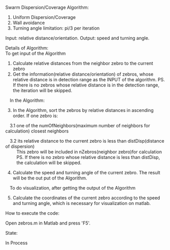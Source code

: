 Swarm Dispersion/Coverage Algorithm:

1. Uniform Dispersion/Coverage
2. Wall avoidance
3. Turning angle limitation: pi/3 per iteration

Input: relative distance/orientation.
Output: speed and turning angle.

Details of Algorithm:  
To get input of the Algorithm
1. Calculate relative distances from the neighbor zebro to the current zebro
2. Get the information(relative distance/orientation) of zebros, whose relative
   distance is in detection range as the INPUT of the algorithm.
PS. If there is no zebros whose relative distance is in the detection range,
   the iteration will be skipped.

&emsp;In the Algorithm:

3. In the Algorithm, sort the zebros by relative distances in ascending order.
   If one zebro is: 

&emsp;3.1 one of the numOfNeighbors(maximum number of neighbors for calculation) closest neighbors

&emsp;3.2 its relative distance to the current zebro is less than distDisp(distance of dispersion)  
&emsp;&emsp;&ensp;This zebro will be included in nZebros(neighbor zebro)for calculation  
&emsp;&emsp;&ensp;PS. If there is no zebro whose relative distance is less than distDisp,  
&emsp;&emsp;&ensp;the calculation will be skipped.

4. Calculate the speed and turning angle of the current zebro. The result 
   will be the out put of the Algorithm.

&emsp;To do visualization, after getting the output of the Algorithm

5. Calculate the coordinates of the current zebro according to the speed and
   turning angle, which is necessary for visualization on matlab. 

How to execute the code:

Open zebros.m in Matlab and press 'F5'.

State:

In Process

